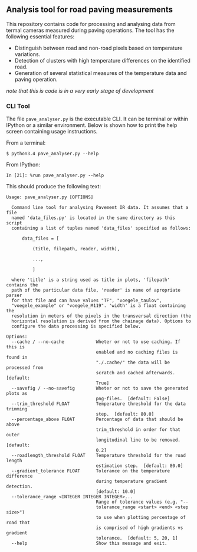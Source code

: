 ## Analysis tool for road paving measurements
This repository contains code for processing and analysing data from termal
cameras measured during paving operations. The tool has the following essential
features:

* Distinguish between road and non-road pixels based on temperature variations.
* Detection of clusters with high temperature differences on the identified road.
* Generation of several statistical measures of the temperature data and paving operation.

*note that this is code is in a very early stage of development*

### CLI Tool
The file `pave_analyser.py` is the executable CLI. It can be terminal or
within IPython or a similar environment. Below is shown how to print the
help screen containing usage instructions.


From a terminal:
```
$ python3.4 pave_analyser.py --help
```

From IPython:
```
In [21]: %run pave_analyser.py --help
```

This should produce the following text:

```
Usage: pave_analyser.py [OPTIONS]

  Command line tool for analysing Pavement IR data. It assumes that a file
  named 'data_files.py' is located in the same directory as this script
  containing a list of tuples named 'data_files' specified as follows:

      data_files = [

          (title, filepath, reader, width),

          ...,

          ]

  where 'title' is a string used as title in plots, 'filepath' contains the
  path of the particular data file, 'reader' is name of apropriate parser
  for that file and can have values "TF", "voegele_taulov",
  "voegele_example" or "voegele_M119". 'width' is a float containing the
  resolution in meters of the pixels in the transversal direction (the
  horizontal resolution is derived from the chainage data). Options to
  configure the data processing is specified below.

Options:
  --cache / --no-cache            Wheter or not to use caching. If this is
                                  enabled and no caching files is found in
                                  "./.cache/" the data will be processed from
                                  scratch and cached afterwards.  [default:
                                  True]
  --savefig / --no-savefig        Wheter or not to save the generated plots as
                                  png-files.  [default: False]
  --trim_threshold FLOAT          Temperature threshold for the data trimming
                                  step.  [default: 80.0]
  --percentage_above FLOAT        Percentage of data that should be above
                                  trim_threshold in order for that outer
                                  longitudinal line to be removed.  [default:
                                  0.2]
  --roadlength_threshold FLOAT    Temperature threshold for the road length
                                  estimation step.  [default: 80.0]
  --gradient_tolerance FLOAT      Tolerance on the temperature difference
                                  during temperature gradient detection.
                                  [default: 10.0]
  --tolerance_range <INTEGER INTEGER INTEGER>...
                                  Range of tolerance values (e.g. "--
                                  tolerance_range <start> <end> <step size>")
                                  to use when plotting percentage of road that
                                  is comprised of high gradients vs gradient
                                  tolerance.  [default: 5, 20, 1]
  --help                          Show this message and exit.
```
